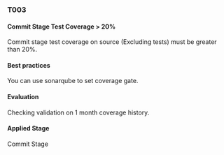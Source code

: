 ### T003

#### Commit Stage Test Coverage > 20%

Commit stage test coverage on source (Excluding tests) must be greater than 20%.

#### Best practices

You can use sonarqube to set coverage gate.

#### Evaluation

Checking validation on 1 month coverage history.

#### Applied Stage

Commit Stage